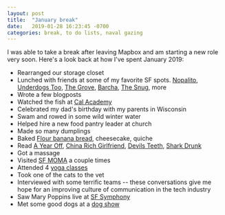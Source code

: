 ```yaml
---
layout: post
title:  "January break"
date:   2019-01-28 16:23:45 -0700
categories: break, to do lists, naval gazing
---
```


I was able to take a break after leaving Mapbox and am starting a new role very soon. Here's a look back at how I've spent January 2019:

- Rearranged our storage closet
- Lunched with friends at some of my favorite SF spots. [Nopalito](http://www.nopalitosf.com/), [Underdogs Too](http://www.underdogstoo.com/), [The Grove](https://thegrovesf.com/), [Barcha](http://barcha-sf.com/), [The Snug](http://www.thesnugsf.com/), more
- Wrote a few blogposts
- Watched the fish at [Cal Academy](https://www.calacademy.org/)
- Celebrated my dad's birthday with my parents in Wisconsin
- Swam and rowed in some wild winter water
- Helped hire a new food pantry leader at church
- Made so many dumplings
- Baked [Flour banana bread](https://www.foodnetwork.com/recipes/flours-famous-banana-bread-recipe-2015076), cheesecake, quiche
- Read [A Year Off](https://www.chroniclebooks.com/titles/a-year-off.html), [China Rich Girlfriend](https://www.amazon.com/China-Girlfriend-Crazy-Asians-Trilogy/dp/0804172064), [Devils Teeth](https://susancasey.com/books-list/devils-teeth), [Shark Drunk](https://www.penguinrandomhouse.com/books/541264/shark-drunk-by-morten-stroksnes/9781101972939/)
- Got a massage
- Visited [SF MOMA](https://www.sfmoma.org/) a couple times
- Attended 4 [yoga classes](http://www.oceanbeachyogasf.com/)
- Took one of the cats to the vet
- Interviewed with some terrific teams -- these conversations give me hope for an improving culture of communication in the tech industry
- Saw Mary Poppins live at [SF Symphony](https://www.sfsymphony.org/Buy-Tickets/2018-19/Mary-Poppins.aspx)
- Met some good dogs at a [dog show](http://www.cowpalace.com/events/2019/dog-show)
